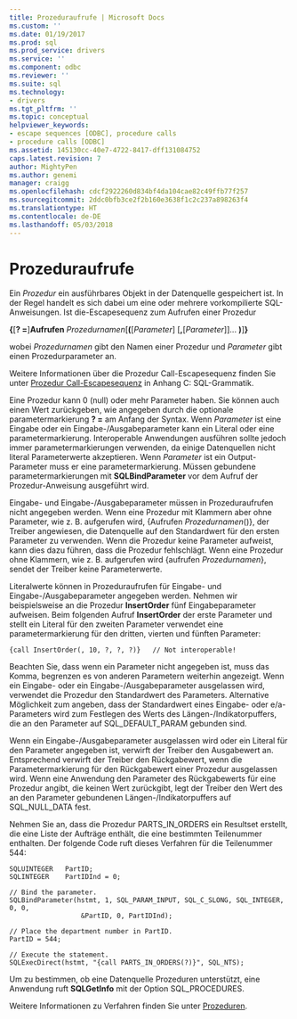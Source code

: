 ```yaml
---
title: Prozeduraufrufe | Microsoft Docs
ms.custom: ''
ms.date: 01/19/2017
ms.prod: sql
ms.prod_service: drivers
ms.service: ''
ms.component: odbc
ms.reviewer: ''
ms.suite: sql
ms.technology:
- drivers
ms.tgt_pltfrm: ''
ms.topic: conceptual
helpviewer_keywords:
- escape sequences [ODBC], procedure calls
- procedure calls [ODBC]
ms.assetid: 145130cc-40e7-4722-8417-dff131084752
caps.latest.revision: 7
author: MightyPen
ms.author: genemi
manager: craigg
ms.openlocfilehash: cdcf2922260d834bf4da104cae82c49ffb77f257
ms.sourcegitcommit: 2ddc0bfb3ce2f2b160e3638f1c2c237a898263f4
ms.translationtype: HT
ms.contentlocale: de-DE
ms.lasthandoff: 05/03/2018
---
```

# <a name="procedure-calls"></a>Prozeduraufrufe
Ein *Prozedur* ein ausführbares Objekt in der Datenquelle gespeichert ist. In der Regel handelt es sich dabei um eine oder mehrere vorkompilierte SQL-Anweisungen. Ist die-Escapesequenz zum Aufrufen einer Prozedur  
  
 **{**[**? =**]**Aufrufen** *Prozedurnamen*[**(**[*Parameter*] [**,**[*Parameter*]]... **)**]**}**  
  
 wobei *Prozedurnamen* gibt den Namen einer Prozedur und *Parameter* gibt einen Prozedurparameter an.  
  
 Weitere Informationen über die Prozedur Call-Escapesequenz finden Sie unter [Prozedur Call-Escapesequenz](../../../odbc/reference/appendixes/procedure-call-escape-sequence.md) in Anhang C: SQL-Grammatik.  
  
 Eine Prozedur kann 0 (null) oder mehr Parameter haben. Sie können auch einen Wert zurückgeben, wie angegeben durch die optionale parametermarkierung **? =** am Anfang der Syntax. Wenn *Parameter* ist eine Eingabe oder ein Eingabe-/Ausgabeparameter kann ein Literal oder eine parametermarkierung. Interoperable Anwendungen ausführen sollte jedoch immer parametermarkierungen verwenden, da einige Datenquellen nicht literal Parameterwerte akzeptieren. Wenn *Parameter* ist ein Output-Parameter muss er eine parametermarkierung. Müssen gebundene parametermarkierungen mit **SQLBindParameter** vor dem Aufruf der Prozedur-Anweisung ausgeführt wird.  
  
 Eingabe- und Eingabe-/Ausgabeparameter müssen in Prozeduraufrufen nicht angegeben werden. Wenn eine Prozedur mit Klammern aber ohne Parameter, wie z. B. aufgerufen wird, {Aufrufen *Prozedurnamen*()}, der Treiber angewiesen, die Datenquelle auf den Standardwert für den ersten Parameter zu verwenden. Wenn die Prozedur keine Parameter aufweist, kann dies dazu führen, dass die Prozedur fehlschlägt. Wenn eine Prozedur ohne Klammern, wie z. B. aufgerufen wird {aufrufen *Prozedurnamen*}, sendet der Treiber keine Parameterwerte.  
  
 Literalwerte können in Prozeduraufrufen für Eingabe- und Eingabe-/Ausgabeparameter angegeben werden. Nehmen wir beispielsweise an die Prozedur **InsertOrder** fünf Eingabeparameter aufweisen. Beim folgenden Aufruf **InsertOrder** der erste Parameter und stellt ein Literal für den zweiten Parameter verwendet eine parametermarkierung für den dritten, vierten und fünften Parameter:  
  
```  
{call InsertOrder(, 10, ?, ?, ?)}   // Not interoperable!  
```  
  
 Beachten Sie, dass wenn ein Parameter nicht angegeben ist, muss das Komma, begrenzen es von anderen Parametern weiterhin angezeigt. Wenn ein Eingabe- oder ein Eingabe-/Ausgabeparameter ausgelassen wird, verwendet die Prozedur den Standardwert des Parameters. Alternative Möglichkeit zum angeben, dass der Standardwert eines Eingabe- oder e/a-Parameters wird zum Festlegen des Werts des Längen-/Indikatorpuffers, die an den Parameter auf SQL_DEFAULT_PARAM gebunden sind.  
  
 Wenn ein Eingabe-/Ausgabeparameter ausgelassen wird oder ein Literal für den Parameter angegeben ist, verwirft der Treiber den Ausgabewert an. Entsprechend verwirft der Treiber den Rückgabewert, wenn die Parametermarkierung für den Rückgabewert einer Prozedur ausgelassen wird. Wenn eine Anwendung den Parameter des Rückgabewerts für eine Prozedur angibt, die keinen Wert zurückgibt, legt der Treiber den Wert des an den Parameter gebundenen Längen-/Indikatorpuffers auf SQL_NULL_DATA fest.  
  
 Nehmen Sie an, dass die Prozedur PARTS_IN_ORDERS ein Resultset erstellt, die eine Liste der Aufträge enthält, die eine bestimmten Teilenummer enthalten. Der folgende Code ruft dieses Verfahren für die Teilenummer 544:  
  
```  
SQLUINTEGER   PartID;  
SQLINTEGER    PartIDInd = 0;  
  
// Bind the parameter.  
SQLBindParameter(hstmt, 1, SQL_PARAM_INPUT, SQL_C_SLONG, SQL_INTEGER, 0, 0,  
                  &PartID, 0, PartIDInd);  
  
// Place the department number in PartID.  
PartID = 544;  
  
// Execute the statement.  
SQLExecDirect(hstmt, "{call PARTS_IN_ORDERS(?)}", SQL_NTS);  
```  
  
 Um zu bestimmen, ob eine Datenquelle Prozeduren unterstützt, eine Anwendung ruft **SQLGetInfo** mit der Option SQL_PROCEDURES.  
  
 Weitere Informationen zu Verfahren finden Sie unter [Prozeduren](../../../odbc/reference/develop-app/procedures-odbc.md).

